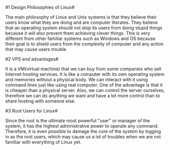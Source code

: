#1 Design Philosophies of Linux#

The main philosophy of Linux and Unix systems is that they believe their users know what they are doing and are computer literates. They believe that an operating system should not stop its users from doing stupid things because it will also prevent them achieving clever things. This is very different from other familiar systems such as Windows and OS because their goal is to shield users from the complexity of computer and any action that may cause users trouble.

#2 VPS and advantages#

It is a VM(virtual machine) that we can buy from some companies who sell Internet hosting services. It is like a computer with its own operating system and memories without a physical body. We can interact with it using command lines just like using real computer. One of the advantage is that it is cheaper than a physical server. Also, we can control the server ourselves, therefore we can do anything we want and have a lot more control than to share hosting with someone else.

#3 Root Users for Linux#

Since the root is the ultimate most powerful "user" or manager of the system, it has the highest administrative power to operate any command. Therefore, it is even possible to damage the core of the system by logging in as the root users, which may cause us a lot of troubles when we are not familiar with everything of Linux yet.